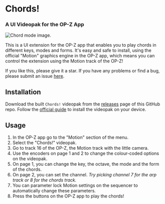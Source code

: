 # Chords!
### A UI Videopak for the OP-Z App

![Chord mode
image.](https://github.com/ChrisWellsWood/chords/blob/main/chord_mode.jpg?raw=true)

This is a UI extension for the OP-Z app that enables you to play chords in different
keys, modes and forms. It's easy and safe to install, using the official "Motion"
graphics engine in the OP-Z app, which means you can control the extension using the
Motion track of the OP-Z!

If you like this, please give it a star. If you have any problems or find a bug, please
submit an issue [here](https://github.com/ChrisWellsWood/chords/issues).

## Installation

Download the built `Chords!` videopak from the
[releases](https://github.com/ChrisWellsWood/chords/releases) page of this GitHub repo.
Follow the [official guide](https://github.com/teenageengineering/videolab/wiki/Installing-videopaks) to install the videopak on your device.

## Usage

1. In the OP-Z app go to the "Motion" section of the menu.
2. Select the "Chords!" videopak.
3. Go to track 16 of the OP-Z, the Motion track with the little camera.
4. Use the encoders on page 1 and 2 to change the colour-coded options on the videopak.
5. On page 1, you can change the key, the octave, the mode and the form of the chords.
6. On page 2, you can set the channel. *Try picking channel 7 for the arp track or 8 for the chords track.*
7. You can parameter lock Motion settings on the sequencer to automatically change these parameters.
8. Press the buttons on the OP-Z app to play the chords!
